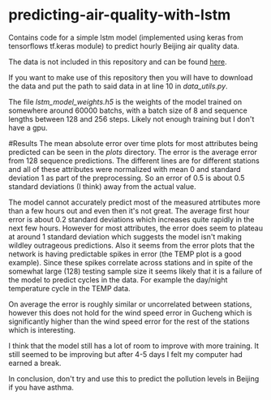 # predicting-air-quality-with-lstm
Contains code for a simple lstm model (implemented using keras from tensorflows tf.keras module) to predict hourly Beijing air quality data.

The data is not included in this repository and can be found [here](https://archive.ics.uci.edu/ml/datasets/Beijing+Multi-Site+Air-Quality+Data).

If you want to make use of this repository then you will have to download the data and put the path to said data in at line 
10 in *data_utils.py*.

The file *lstm_model_weights.h5* is the weights of the model trained on somewhere around 60000 batchs, with a batch size of 8 
and sequence lengths between 128 and 256 steps. Likely not enough training but I don't have a gpu.

#Results
  The mean absolute error over time plots for most attributes being predicted can be seen in the _plots_ directory. The error is the average error from 128 sequence predictions. The different lines are for different stations and all of these attributes were normalized with mean 0 and standard deviation 1 as part of the preprocessing. So an error of 0.5 is about 0.5 standard deviations (I think) away from the actual value.

  The model cannot accurately predict most of the measured atrtibutes more than a few hours out and even then it's not great. 
The average first hour error is about 0.2 standard deviations which increases quite rapidly in the next few hours. However for most attributes, the error does seem to plateau at around 1 standard deviation which suggests the model isn't making wildley outrageous predictions. Also it seems from the error plots that the network is having predictable spikes in error (the TEMP plot is a good example). Since these spikes correlate across stations and in spite of the somewhat large (128) testing sample size it seems likely that it is a failure of the model to predict cycles in the data. For example the day/night temperature cycle in the TEMP data.

  On average the error is roughly similar or uncorrelated between stations, however this does not hold for the wind speed error in Gucheng which is significantly higher than the wind speed error for the rest of the stations which is interesting.

  I think that the model still has a lot of room to improve with more training. It still seemed to be improving but after 4-5 days I felt my computer had earned a break.

  In conclusion, don't try and use this to predict the pollution levels in Beijing if you have asthma.



